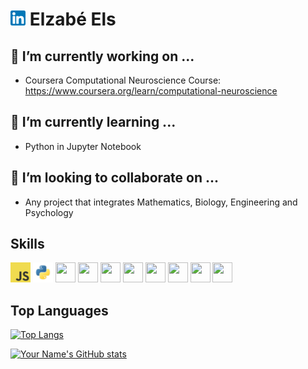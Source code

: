 # [![LinkedIn](./linkedin.png)]([https://www.linkedin.com/in/your-linkedin-profile](https://www.linkedin.com/in/maria-elizabeth-els)) Elzabé Els

## 🔭 I’m currently working on ...
- Coursera Computational Neuroscience Course:
  https://www.coursera.org/learn/computational-neuroscience
  
## 🌱 I’m currently learning ...
- Python in Jupyter Notebook

## 👯 I’m looking to collaborate on ...
- Any project that integrates Mathematics, Biology, Engineering and Psychology

## Skills
<img height="32" width="32" src="https://raw.githubusercontent.com/github/explore/80688e429a7d4ef2fca1e82350fe8e3517d3494d/topics/javascript/javascript.png"/> <img height="32" width="32" src="https://raw.githubusercontent.com/github/explore/80688e429a7d4ef2fca1e82350fe8e3517d3494d/topics/python/python.png" /> <img height="32" width="32" src="https://cdn.simpleicons.org/csharp/#00ccff99" /> <img height="32" width="32" src="https://cdn.simpleicons.org/java/00ccff99" /> <img height="32" width="32" src="https://cdn.simpleicons.org/php/#777BB4" /> <img height="32" width="32" src="https://cdn.simpleicons.org/mysql/#4479A1" /> <img height="32" width="32" src="https://cdn.simpleicons.org/python/#3776AB" /> <img height="32" width="32" src="https://cdn.simpleicons.org/csharp/#00599C" /> <img height="32" width="32" src="https://cdn.simpleicons.org/css/#1572B6" /> <img height="32" width="32" src="https://unpkg.com/simple-icons@v9/icons/html.svg/#E34F26" />

## Top Languages
[![Top Langs](https://github-readme-stats.vercel.app/api/top-langs/?username=ElzabeEls&layout=compact)](https://github.com/ElzabeEls)

[![Your Name's GitHub stats](https://github-readme-stats.vercel.app/api?username=ElzabeEls&show_icons=true)](https://github.com/ElzabeEls)
